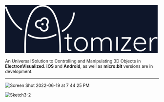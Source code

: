 <img width="500" alt="Logo" src="logo/atomizer_logo.png">

An Universal Solution to Controlling and Manipulating 3D Objects in **ElectronVisualized**. **iOS** and **Android**, as well as **micro:bit** versions are in development.

---

<img width="1200" alt="Screen Shot 2022-06-19 at 7 44 25 PM" src="https://user-images.githubusercontent.com/35755386/174504732-ae1be151-6e75-4864-97b8-8b50d13f8e46.png">

![Sketch3-2](https://user-images.githubusercontent.com/35755386/174504735-a99fd2fd-88b4-4d34-b8b2-6c7445035bb5.jpg)
